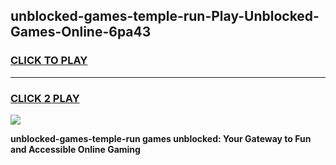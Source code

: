 
## unblocked-games-temple-run-Play-Unblocked-Games-Online-6pa43
<h3>
<a href="https://premium76.site?title=unblocked-games-temple-run&ref=25A">CLICK TO PLAY</a></h3>
<hr>

<h3>
<a href="https://premium76.site?title=unblocked-games-temple-run&ref=25A">CLICK 2 PLAY</a>
  
</h3>

<a href="https://premium76.site?title=unblocked-games-temple-run&ref=25A"><img src="https://clearcache.store/games.png"></a>


**unblocked-games-temple-run games unblocked: Your Gateway to Fun and Accessible Online Gaming**
